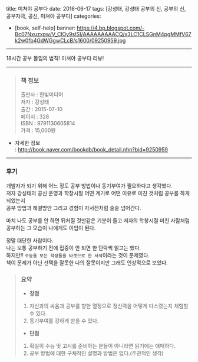 title: 미쳐야 공부다
date: 2016-06-17
tags: [강성태, 강성태 공부의 신, 공부의 신, 공부자극, 공신, 미쳐야 공부다]
categories:
- [book, self-help]
banner: https://4.bp.blogspot.com/-Bc07Nxuzxpw/V_ClOy9sISI/AAAAAAAAACQ/x3LC1CLSGnM4pgMMfV67k2w0fb4GdWGgwCLcB/s1600/09250959.jpg

---

18시간 공부 몰입의 법칙! 미쳐야 공부다 리뷰!

<!-- more -->

---
>### 책 정보
>출판사 : 한빛미디어  
>저자 : 강성태  
>출간 : 2015-07-10  
>페이지 : 328  
>ISBN : 9791130605814  
>가격 : 15,000원

- 자세한 정보  
: <http://book.naver.com/bookdb/book_detail.nhn?bid=9250959>

---

### 후기

개발자가 되기 위해 어느 정도 공부 방법이나 동기부여가 필요하다고 생각했다.  
저자 강성태의 공신 운영과 학창시절 어떤 계기로 어떤 이유로 미친 것처럼 공부를 하게 되었는지  
공부 방법과 해결방안 그리고 경험이 자서전처럼 술술 넘어간다.  

마치 나도 공부를 안 하면 뒤처질 것만같은 기분이 들고 저자의 학창시절
미친 사람처럼 공부하는 그 모습이 나에게도 이입이 된다.  


정말 대단한 사람이다.  
나는 보통 공부하기 전에 집중이 안 되면 한 단락씩 읽고는 했다.  
하지만!! `수능을 보는 학생들을 타겟으로 한 서적`이라는 것이 문제였다.  
책이 문제가 아닌 선택을 잘못한 나의 잘못이지만 그래도 인상적으로 보았다.

>### 요약
>- **장점**  
>1. 자신과의 싸움과 공부를 향한 열정으로 정신력을 어떻게 다스렸는지 체험할 수 있다.
>2. 동기부여를 강하게 받을 수 있다.
>
>- **단점**  
>1. 확실히 수능 및 고시를 준비하는 분들이 아니라면 읽기에는 애매하다.
>2. 공부 방법에 대한 구체적인 설명과 방법은 없다.(주관적인 생각)